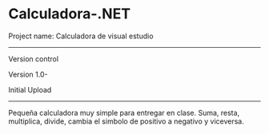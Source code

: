 # Calculadora-.NET
            
Project name: Calculadora de visual estudio

---------------------------------------------

Version control

Version 1.0-

Initial Upload



----------------------------------------------

Pequeña calculadora muy simple para entregar en clase. Suma, resta, multiplica, divide, cambia el simbolo de positivo a negativo y viceversa.
